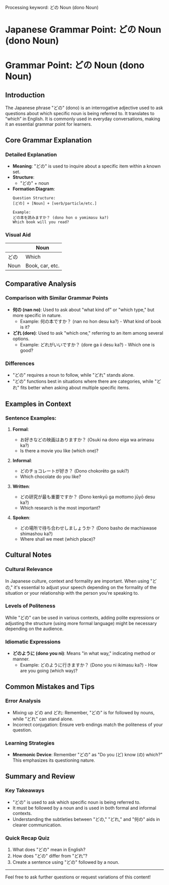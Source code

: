 Processing keyword: どの Noun (dono Noun)
# Japanese Grammar Point: どの Noun (dono Noun)
# Grammar Point: どの Noun (dono Noun)
## Introduction
The Japanese phrase "どの" (dono) is an interrogative adjective used to ask questions about which specific noun is being referred to. It translates to “which” in English. It is commonly used in everyday conversations, making it an essential grammar point for learners.
## Core Grammar Explanation
### Detailed Explanation
- **Meaning**: "どの" is used to inquire about a specific item within a known set.
- **Structure**: 
  - "どの" + noun
- **Formation Diagram**:
  ```
  Question Structure: 
  [どの] + [Noun] + [verb/particle/etc.]
  
  Example:
  どの本を読みますか？ (dono hon o yomimasu ka?)
  Which book will you read?
  ```
### Visual Aid
|         | Noun        |
|---------|-------------|
| どの   | Which      |
| Noun | Book, car, etc. |
## Comparative Analysis
### Comparison with Similar Grammar Points
- **何の (nan no)**: Used to ask about "what kind of" or "which type," but more specific in nature.
  - Example: 何の本ですか？ (nan no hon desu ka?) - What kind of book is it?
- **どれ (dore)**: Used to ask "which one," referring to an item among several options.
  - Example: どれがいいですか？ (dore ga ii desu ka?) - Which one is good?
### Differences
- "どの" requires a noun to follow, while "どれ" stands alone.
- "どの" functions best in situations where there are categories, while "どれ" fits better when asking about multiple specific items.
## Examples in Context
### Sentence Examples:
1. **Formal**: 
   - お好きなどの映画はありますか？ (Osuki na dono eiga wa arimasu ka?)
   - Is there a movie you like (which one)?
  
2. **Informal**: 
   - どのチョコレートが好き？ (Dono chokorēto ga suki?)
   - Which chocolate do you like?
3. **Written**: 
   - どの研究が最も重要ですか？ (Dono kenkyū ga mottomo jūyō desu ka?)
   - Which research is the most important?
4. **Spoken**: 
   - どの場所で待ち合わせしましょうか？ (Dono basho de machiawase shimashou ka?)
   - Where shall we meet (which place)?
## Cultural Notes
### Cultural Relevance
In Japanese culture, context and formality are important. When using "どの," it's essential to adjust your speech depending on the formality of the situation or your relationship with the person you're speaking to.
### Levels of Politeness
While "どの" can be used in various contexts, adding polite expressions or adjusting the structure (using more formal language) might be necessary depending on the audience.
### Idiomatic Expressions
- **どのように (dono you ni)**: Means "in what way," indicating method or manner.
  - Example: どのように行きますか？ (Dono you ni ikimasu ka?) - How are you going (which way)?
## Common Mistakes and Tips
### Error Analysis
- Mixing up どの and どれ: Remember, "どの" is for followed by nouns, while "どれ" can stand alone.
- Incorrect conjugation: Ensure verb endings match the politeness of your question.
### Learning Strategies
- **Mnemonic Device**: Remember "どの" as "Do you (ど) know (の) which?" This emphasizes its questioning nature.
## Summary and Review
### Key Takeaways
- "どの" is used to ask which specific noun is being referred to.
- It must be followed by a noun and is used in both formal and informal contexts.
- Understanding the subtleties between "どの," "どれ," and "何の" aids in clearer communication.
### Quick Recap Quiz
1. What does "どの" mean in English?
2. How does "どの" differ from "どれ"?
3. Create a sentence using "どの" followed by a noun.
---
Feel free to ask further questions or request variations of this content!
